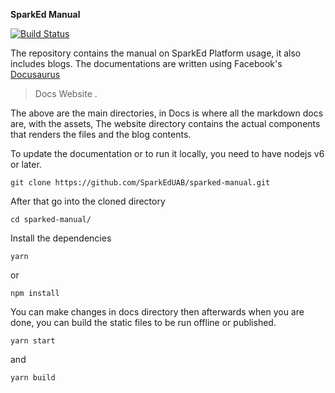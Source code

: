**SparkEd Manual**  

[![Build Status](https://travis-ci.org/SparkEdUAB/sparked-manual.svg?branch=source)](https://travis-ci.org/SparkEdUAB/sparked-manual)

The repository contains the manual on SparkEd Platform usage, it also includes blogs.
The documentations are written using Facebook's [Docusaurus](https://docusaurus.io/)

> Docs 
> Website .   

The above are the main directories, in Docs is where all the markdown docs are, with the assets, The website directory contains the actual components that renders the files and the blog contents. 

To update the documentation or to run it locally, you need to have nodejs v6 or later. 

    git clone https://github.com/SparkEdUAB/sparked-manual.git
After that go into the cloned directory  

    cd sparked-manual/
Install the dependencies 

    yarn 
   or
   
   `npm install`   

You can make changes in docs directory then afterwards when you are done, you can build the static files to be run offline or published. 

    yarn start 
    
and 

    yarn build 




